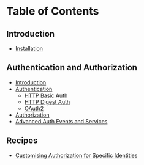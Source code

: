 Table of Contents
=================

Introduction
------------

- [Installation](intro/installation.md)

Authentication and Authorization
--------------------------------
- [Introduction](auth/intro.md)
- [Authentication](auth/authentication.md)
    - [HTTP Basic Auth](auth/authentication-http-basic.md)
    - [HTTP Digest Auth](auth/authentication-http-digest.md)
    - [OAuth2](auth/authentication-oauth2.md)
- [Authorization](auth/authorization.md)
- [Advanced Auth Events and Services](auth/advanced.md)


Recipes
-------
- [Customising Authorization for Specific Identities](recipes/how-do-i-customize-authorization-for-a-particular-identity.md)
